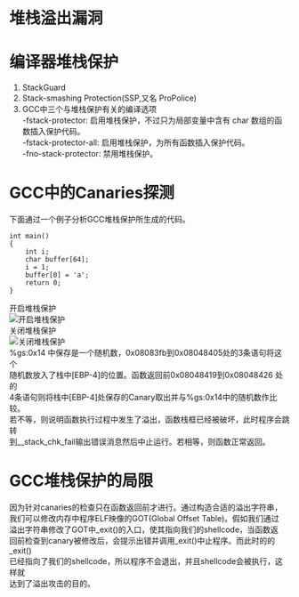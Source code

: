 # 堆栈溢出漏洞

# 编译器堆栈保护  
1. StackGuard
2. Stack-smashing Protection(SSP,又名 ProPolice)  
3. GCC中三个与堆栈保护有关的编译选项  
-fstack-protector: 启用堆栈保护，不过只为局部变量中含有 char 数组的函数插入保护代码。  
-fstack-protector-all: 启用堆栈保护，为所有函数插入保护代码。  
-fno-stack-protector: 禁用堆栈保护。

# GCC中的Canaries探测
下面通过一个例子分析GCC堆栈保护所生成的代码。  
```
int main()
{
	int i;
	char buffer[64];
	i = 1;
	buffer[0] = 'a';
	return 0;
}
```
开启堆栈保护  
![开启堆栈保护](/home/chenzheng/Documents/Note/bufferflow/开启堆栈保护.png)   
关闭堆栈保护  
![关闭堆栈保护](/home/chenzheng/Documents/Note/bufferflow/关闭堆栈保护.png)   
%gs:0x14 中保存是一个随机数，0x08083fb到0x08048405处的3条语句将这个  
随机数放入了栈中[EBP-4]的位置。函数返回前0x08048419到0x08048426 处的  
4条语句则将栈中[EBP-4]处保存的Canary取出并与%gs:0x14中的随机数作比较。  
若不等，则说明函数执行过程中发生了溢出，函数栈框已经被破坏，此时程序会跳转  
到__stack_chk_fail输出错误消息然后中止运行。若相等，则函数正常返回。  

# GCC堆栈保护的局限  
因为针对canaries的检查只在函数返回前才进行。通过构造合适的溢出字符串，  
我们可以修改内存中程序ELF映像的GOT(Global Offset Table)。假如我们通过  
溢出字符串修改了GOT中_exit()的入口，使其指向我们的shellcode，当函数返  
回前检查到canary被修改后，会提示出错并调用_exit()中止程序。而此时的的_exit()  
已经指向了我们的shellcode，所以程序不会退出，并且shellcode会被执行，这样就  
达到了溢出攻击的目的。  

